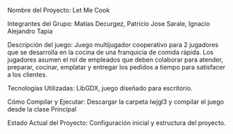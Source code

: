 Nombre del Proyecto: Let Me Cook

Integrantes del Grupo: Matías Decurgez, Patricio Jose Sarale, Ignacio Alejandro Tapia 

Descripción del juego: Juego multijugador cooperativo para 2 jugadores que se desarrolla en la cocina de una franquicia de comida rápida. Los jugadores asumen el rol de empleados que deben colaborar para atender, preparar, cocinar, emplatar y entregar los pedidos a tiempo para satisfacer a los clientes. 

Tecnologías Utilizadas: LibGDX, juego diseñado para escritorio. 

Cómo Compilar y Ejecutar: Descargar la carpeta lwjgl3 y compilar el juego desde la clase Principal

Estado Actual del Proyecto: Configuración inicial y estructura del proyecto. 
